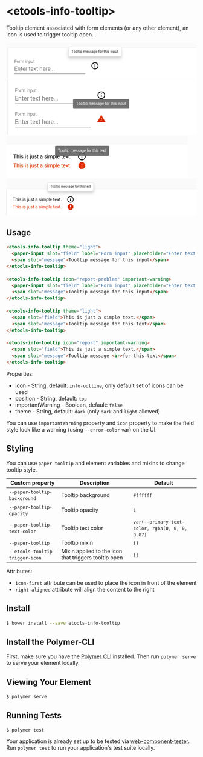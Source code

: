 # \<etools-info-tooltip\>

Tooltip element associated with form elements (or any other element), 
an icon is used to trigger tooltip open.

![paper-input tooltip](screenshots/tooltip_for_paper_input.png)
![paper-input-tooltip important warning](screenshots/tooltip_important_warning_for_paper_input.png)
![text element important warning tooltip](screenshots/tooltip-important-warnin_text_elementg.png)
![text element tooltip](screenshots/tooltip_text_element.png)

## Usage
```html
<etools-info-tooltip theme="light">
  <paper-input slot="field" label="Form input" placeholder="Enter text here..."></paper-input>
  <span slot="message">Tooltip message for this input</span>
</etools-info-tooltip>

<etools-info-tooltip icon="report-problem" important-warning>
  <paper-input slot="field" label="Form input" placeholder="Enter text here..."></paper-input>
  <span slot="message">Tooltip message for this input</span>
</etools-info-tooltip>

<etools-info-tooltip theme="light">
  <span slot="field">This is just a simple text.</span>
  <span slot="message">Tooltip message for this text</span>
</etools-info-tooltip>

<etools-info-tooltip icon="report" important-warning>
  <span slot="field">This is just a simple text.</span>
  <span slot="message">Tooltip message <br>for this text</span>
</etools-info-tooltip>
```

Properties:
* icon - String, default: `info-outline`, only default set of icons can be used
* position - String, default: `top`
* importantWarning - Boolean, default: `false`
* theme - String, default: `dark` (only `dark` and `light` allowed)

You can use `importantWarning` property and `icon` property to make the field style look like a warning
(using `--error-color` var) on the UI.


## Styling

You can use `paper-tooltip` and element variables and mixins to change tooltip style.

Custom property | Description | Default
----------------|-------------|----------
`--paper-tooltip-background` | Tooltip background | `#ffffff`
`--paper-tooltip-opacity` | Tooltip opacity | `1`
`--paper-tooltip-text-color` | Tooltip text color | `var(--primary-text-color, rgba(0, 0, 0, 0.87)`
`--paper-tooltip` | Tooltip mixin | `{}`
`--etools-tooltip-trigger-icon` | Mixin applied to the icon that triggers tooltip open | `{}`

Attributes:
 * `icon-first` attribute can be used to place the icon in front of the element
 * `right-aligned` attribute will align the content to the right

## Install
```bash
$ bower install --save etools-info-tooltip
```

## Install the Polymer-CLI

First, make sure you have the [Polymer CLI](https://www.npmjs.com/package/polymer-cli) installed. Then run `polymer serve` to serve your element locally.

## Viewing Your Element

```
$ polymer serve
```

## Running Tests

```
$ polymer test
```

Your application is already set up to be tested via [web-component-tester](https://github.com/Polymer/web-component-tester). Run `polymer test` to run your application's test suite locally.
